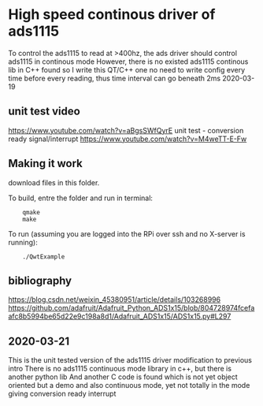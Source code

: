# High speed continous driver of ads1115

To control the ads1115 to read at >400hz, the ads driver should control ads1115 in continous mode
However, there is no existed ads1115 continous lib in C++ found so I write this QT/C++ one 
no need to write config every time before every reading, thus time interval can go beneath 2ms 
2020-03-19
## unit test video
https://www.youtube.com/watch?v=aBgsSWfQyrE
unit test - conversion ready signal/interrupt
https://www.youtube.com/watch?v=M4weTT-E-Fw

## Making it work

download files in this folder.

To build, entre the folder and run in terminal:

```
    qmake
    make
```

To run (assuming you are logged into the RPi over ssh and no X-server is running):

```
    ./QwtExample
```
## bibliography
https://blog.csdn.net/weixin_45380951/article/details/103268996
https://github.com/adafruit/Adafruit_Python_ADS1x15/blob/804728974fcefaafc8b5994be65d22e9c198a8d1/Adafruit_ADS1x15/ADS1x15.py#L297

## 2020-03-21
This is the unit tested version of the ads1115 driver
modification to previous intro
        There is no ads1115 continuous mode library in c++, but there is another python lib
        And another C code is found which is not yet object oriented but a demo and also continuous mode, yet not totally in the mode giving conversion ready interrupt
